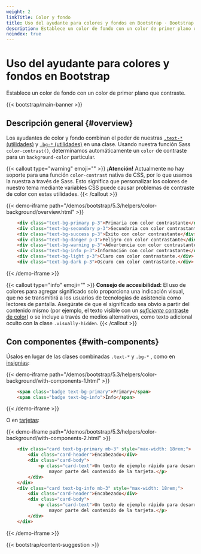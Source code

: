```yaml
---
weight: 2
linkTitle: Color y fondo
title: Uso del ayudante para colores y fondos en Bootstrap · Bootstrap en Español v5.3
description: Establece un color de fondo con un color de primer plano que contraste.
noindex: true
---
```


# Uso del ayudante para colores y fondos en Bootstrap

Establece un color de fondo con un color de primer plano que contraste.

{{< bootstrap/main-banner >}}

Descripción general {#overview}
--------------------------------

Los ayudantes de color y fondo combinan el poder de nuestras [`.text-*` (utilidades)](/bootstrap/5.3/utilities/colors) y [`.bg-*` (utilidades)](/bootstrap/5.3/utilities/background) en una clase. Usando nuestra función Sass `color-contrast()`, determinamos automáticamente un `color` de contraste para un `background-color` particular.

{{< callout type="warning" emoji="" >}}
**¡Atención!** Actualmente no hay soporte para una función `color-contrast` nativa de CSS, por lo que usamos la nuestra a través de Sass. Esto significa que personalizar los colores de nuestro tema mediante variables CSS puede causar problemas de contraste de color con estas utilidades.
{{< /callout >}}

{{< demo-iframe path="/demos/bootstrap/5.3/helpers/color-background/overview.html" >}}
```html {filename="HTML"}
    <div class="text-bg-primary p-3">Primaria con color contrastante</div>
    <div class="text-bg-secondary p-3">Secundaria con color contrastante</div>
    <div class="text-bg-success p-3">Éxito con color contrastante</div>
    <div class="text-bg-danger p-3">Peligro con color contrastante</div>
    <div class="text-bg-warning p-3">Advertencia con color contrastante</div>
    <div class="text-bg-info p-3">Información con color contrastante</div>
    <div class="text-bg-light p-3">Claro con color contrastante.</div>
    <div class="text-bg-dark p-3">Oscuro con color contrastante.</div>
```
{{< /demo-iframe >}}

{{< callout type="info" emoji="" >}}
**Consejo de accesibilidad:** El uso de colores para agregar significado solo proporciona una indicación visual, que no se transmitirá a los usuarios de tecnologías de asistencia como lectores de pantalla. Asegúrate de que el significado sea obvio a partir del contenido mismo (por ejemplo, el texto visible con un [_suficiente_ contraste de color](/bootstrap/5.3/getting-started/accessibility#color-contrast)) o se incluye a través de medios alternativos, como texto adicional oculto con la clase `.visually-hidden`.
{{< /callout >}}

Con componentes {#with-components}
-----------------------------------

Úsalos en lugar de las clases combinadas `.text-*` y `.bg-*` , como en [insignias](/bootstrap/5.3/components/badge/#background-colors):

{{< demo-iframe path="/demos/bootstrap/5.3/helpers/color-background/with-components-1.html" >}}
```html {filename="HTML"}
    <span class="badge text-bg-primary">Primary</span>
    <span class="badge text-bg-info">Info</span>
```
{{< /demo-iframe >}}

O en [tarjetas](/bootstrap/5.3/components/card/#background-and-color):

{{< demo-iframe path="/demos/bootstrap/5.3/helpers/color-background/with-components-2.html" >}}
```html {filename="HTML"}
    <div class="card text-bg-primary mb-3" style="max-width: 18rem;">
        <div class="card-header">Encabezado</div>
        <div class="card-body">
            <p class="card-text">Un texto de ejemplo rápido para desarrollar el título de la tarjeta y constituir la
                mayor parte del contenido de la tarjeta.</p>
        </div>
    </div>
    <div class="card text-bg-info mb-3" style="max-width: 18rem;">
        <div class="card-header">Encabezado</div>
        <div class="card-body">
            <p class="card-text">Un texto de ejemplo rápido para desarrollar el título de la tarjeta y constituir la
                mayor parte del contenido de la tarjeta.</p>
        </div>
    </div>
```
{{< /demo-iframe >}}

{{< bootstrap/content-suggestion >}}
